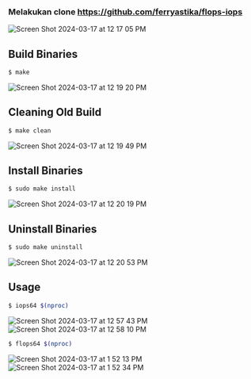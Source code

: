 
### Melakukan clone https://github.com/ferryastika/flops-iops

![Screen Shot 2024-03-17 at 12 17 05 PM](https://github.com/PelangiKartikaChandraKirana/SysOP24-3123521003/assets/160555525/7ecf6238-b9cb-4334-8d98-c1307e1fc3e7)

## Build Binaries
```sh
$ make
```
![Screen Shot 2024-03-17 at 12 19 20 PM](https://github.com/PelangiKartikaChandraKirana/SysOP24-3123521003/assets/160555525/565ff56c-b6b5-4744-8db7-7a6ee03d6204)

## Cleaning Old Build
```sh
$ make clean
```
![Screen Shot 2024-03-17 at 12 19 49 PM](https://github.com/PelangiKartikaChandraKirana/SysOP24-3123521003/assets/160555525/e479a535-4095-472a-8d22-03d715d8dd61)

## Install Binaries
```sh
$ sudo make install
```
![Screen Shot 2024-03-17 at 12 20 19 PM](https://github.com/PelangiKartikaChandraKirana/SysOP24-3123521003/assets/160555525/681dba78-f5dd-4a8f-bd99-69b9a681f859)

## Uninstall Binaries
```sh
$ sudo make uninstall
```
![Screen Shot 2024-03-17 at 12 20 53 PM](https://github.com/PelangiKartikaChandraKirana/SysOP24-3123521003/assets/160555525/c02617ba-984c-4df3-8493-b040e19e441c)

## Usage
```sh
$ iops64 $(nproc)
```
![Screen Shot 2024-03-17 at 12 57 43 PM](https://github.com/PelangiKartikaChandraKirana/SysOP24-3123521003/assets/160555525/9b846724-5a55-45b3-b98a-554ce466e09f)
![Screen Shot 2024-03-17 at 12 58 10 PM](https://github.com/PelangiKartikaChandraKirana/SysOP24-3123521003/assets/160555525/cdbdb26a-c5a1-45ec-9b40-33dfa40f472a)


```sh
$ flops64 $(nproc)
```
![Screen Shot 2024-03-17 at 1 52 13 PM](https://github.com/PelangiKartikaChandraKirana/SysOP24-3123521003/assets/160555525/9d69f88e-a6d3-419c-83a3-4632ac1a0d28)
![Screen Shot 2024-03-17 at 1 52 34 PM](https://github.com/PelangiKartikaChandraKirana/SysOP24-3123521003/assets/160555525/87396a9e-1e88-49e1-a821-6cdae24c558b)


